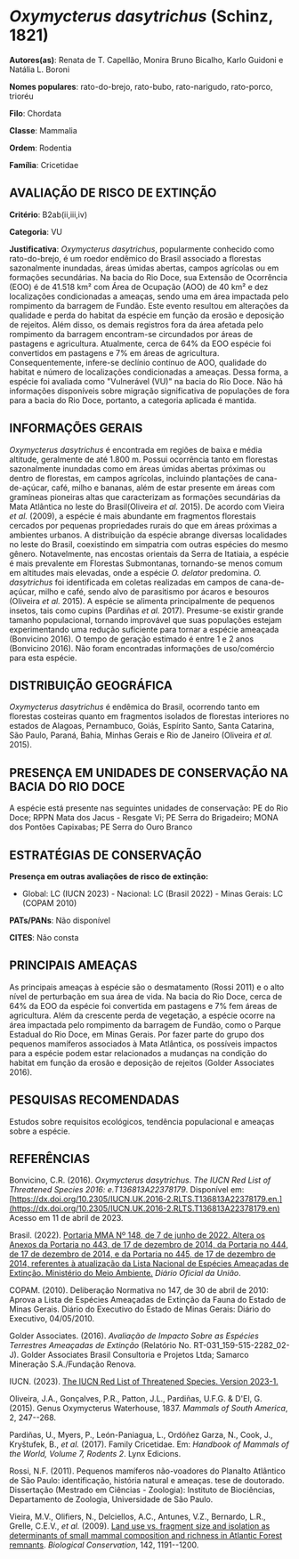 # *Oxymycterus dasytrichus* (Schinz, 1821)

**Autores(as)**: Renata de T. Capellão, Monira Bruno Bicalho, Karlo Guidoni e Natália L. Boroni

**Nomes populares**: rato-do-brejo, rato-bubo, rato-narigudo, rato-porco, trioréu

**Filo**: Chordata

**Classe**: Mammalia

**Ordem**: Rodentia

**Família**: Cricetidae

## AVALIAÇÃO DE RISCO DE EXTINÇÃO

**Critério**: B2ab(ii,iii,iv)

**Categoria**: VU

**Justificativa**: *Oxymycterus dasytrichus*, popularmente conhecido como rato-do-brejo, é um roedor endêmico do Brasil associado a florestas sazonalmente inundadas, áreas úmidas abertas, campos agrícolas ou em formações secundárias. Na bacia do Rio Doce, sua Extensão de Ocorrência (EOO) é de 41.518 km² com Área de Ocupação (AOO) de 40 km² e dez localizações condicionadas a ameaças, sendo uma em área impactada pelo rompimento da barragem de Fundão. Este evento resultou em alterações da qualidade e perda do habitat da espécie em função da erosão e deposição de rejeitos. Além disso, os demais registros fora da área afetada pelo rompimento da barragem encontram-se circundados por áreas de pastagens e agricultura. Atualmente, cerca de 64% da EOO espécie foi convertidos em pastagens e 7% em áreas de agricultura. Consequentemente, infere-se declínio contínuo de AOO, qualidade do habitat e número de localizações condicionadas a ameaças. Dessa forma,
a espécie foi avaliada como "Vulnerável (VU)" na bacia do Rio Doce. Não há informações disponíveis sobre migração significativa de populações de fora para a bacia do Rio Doce, portanto, a categoria aplicada é mantida.

## INFORMAÇÕES GERAIS

*Oxymycterus dasytrichus* é encontrada em regiões de baixa e média altitude, geralmente de até 1.800 m. Possui ocorrência tanto em florestas sazonalmente inundadas como em áreas úmidas abertas próximas ou dentro de florestas, em campos agrícolas, incluindo plantações de cana-de-açúcar, café, milho e bananas, além de estar presente em áreas com gramíneas pioneiras altas que caracterizam as formações secundárias da Mata Atlântica no leste do Brasil(Oliveira *et al.* 2015). De acordo com Vieira *et al.* (2009), a espécie é mais abundante em fragmentos florestais cercados por pequenas propriedades rurais do que em áreas próximas a ambientes urbanos. A distribuição da espécie abrange diversas localidades no leste do Brasil, coexistindo em simpatria com outras espécies do mesmo gênero. Notavelmente, nas encostas orientais da Serra de Itatiaia, a espécie é mais prevalente em Florestas Submontanas, tornando-se menos comum em altitudes mais elevadas, onde a
espécie *O.  delator* predomina. *O. dasytrichus* foi identificada em coletas realizadas em campos de cana-de-açúcar, milho e café, sendo alvo de parasitismo por ácaros e besouros (Oliveira *et al.* 2015). A espécie se alimenta principalmente de pequenos insetos, tais como cupins (Pardiñas *et al.* 2017). Presume-se existir grande tamanho populacional, tornando improvável que suas populações estejam experimentando uma redução suficiente para tornar a espécie ameaçada (Bonvicino 2016). O tempo de geração estimado é entre 1 e 2 anos (Bonvicino 2016). Não foram encontradas informações de uso/comércio para esta espécie.

## DISTRIBUIÇÃO GEOGRÁFICA

*Oxymycterus dasytrichus* é endêmica do Brasil, ocorrendo tanto em florestas costeiras quanto em fragmentos isolados de florestas interiores no estados de Alagoas, Pernambuco, Goiás, Espírito Santo, Santa Catarina, São Paulo, Paraná, Bahia, Minhas Gerais e Rio de Janeiro (Oliveira *et al.* 2015).

## PRESENÇA EM UNIDADES DE CONSERVAÇÃO NA BACIA DO RIO DOCE

A espécie está presente nas seguintes unidades de conservação: PE do Rio Doce; RPPN Mata dos Jacus - Resgate Vi; PE Serra do Brigadeiro; MONA dos Pontões Capixabas; PE Serra do Ouro Branco

## ESTRATÉGIAS DE CONSERVAÇÃO

**Presença em outras avaliações de risco de extinção:**

-   Global: LC (IUCN 2023) -   Nacional: LC (Brasil 2022) -   Minas Gerais: LC (COPAM 2010)

**PATs/PANs**: Não disponível

**CITES**: Não consta

## PRINCIPAIS AMEAÇAS

As principais ameaças à espécie são o desmatamento (Rossi 2011) e o alto nível de perturbação em sua área de vida. Na bacia do Rio Doce, cerca de 64% da EOO da espécie foi convertida em pastagens e 7% fem áreas de agricultura. Além da crescente perda de vegetação, a espécie ocorre na área impactada pelo rompimento da barragem de Fundão, como o Parque Estadual do Rio Doce, em Minas Gerais. Por fazer parte do grupo dos pequenos mamíferos associados à Mata Atlântica, os possíveis impactos para a espécie podem estar relacionados a mudanças na condição do habitat em função da erosão e deposição de rejeitos (Golder Associates 2016).

## PESQUISAS RECOMENDADAS

Estudos sobre requisitos ecológicos, tendência populacional e ameaças sobre a espécie.

## REFERÊNCIAS

Bonvicino, C.R. (2016). *Oxymycterus dasytrichus*. *The IUCN Red List of Threatened Species 2016: e.T136813A22378179*. Disponível em: [https://dx.doi.org/10.2305/IUCN.UK.2016-2.RLTS.T136813A22378179.en.](https://dx.doi.org/10.2305/IUCN.UK.2016-2.RLTS.T136813A22378179.en) Acesso em 11 de abril de 2023.

Brasil. (2022). [Portaria MMA Nº 148, de 7 de junho de 2022. Altera os Anexos da Portaria no 443, de 17 de dezembro de 2014, da Portaria no 444, de 17 de dezembro de 2014, e da Portaria no 445, de 17 de dezembro de 2014, referentes à atualização da Lista Nacional de Espécies Ameaçadas de Extinção. Ministério do Meio Ambiente.](https://in.gov.br/en/web/dou/-/portaria-mma-n-148-de-7-de-junho-de-2022-406272733) *Diário Oficial da União*.

COPAM. (2010). Deliberação Normativa no 147, de 30 de abril de 2010: Aprova a Lista de Espécies Ameaçadas de Extinção da Fauna do Estado de Minas Gerais. Diário do Executivo do Estado de Minas Gerais: Diário do Executivo, 04/05/2010.

Golder Associates. (2016). *Avaliação de Impacto Sobre as Espécies Terrestres Ameaçadas de Extinção* (Relatório No.  RT-031_159-515-2282_02-J). Golder Associates Brasil Consultoria e Projetos Ltda; Samarco Mineração S.A./Fundação Renova.

IUCN. (2023). [The IUCN Red List of Threatened Species. Version 2023-1.](https://www.iucnredlist.org.)

Oliveira, J.A., Gonçalves, P.R., Patton, J.L., Pardiñas, U.F.G. & D'El, G. (2015). Genus Oxymycterus Waterhouse, 1837. *Mammals of South America*, 2, 247--268.

Pardiñas, U., Myers, P., León-Paniagua, L., Ordóñez Garza, N., Cook, J., Kryštufek, B., *et al.* (2017). Family Cricetidae. Em: *Handbook of Mammals of the World, Volume 7, Rodents 2*. Lynx Edicions.

Rossi, N.F. (2011). Pequenos mamíferos não-voadores do Planalto Atlântico de São Paulo: identificação, história natural e ameaças. tese de doutorado. Dissertação (Mestrado em Ciências - Zoologia): Instituto de Biociências, Departamento de Zoologia, Universidade de São Paulo.

Vieira, M.V., Olifiers, N., Delciellos, A.C., Antunes, V.Z., Bernardo, L.R., Grelle, C.E.V., *et al.* (2009). [Land use vs. fragment size and isolation as determinants of small mammal composition and richness in Atlantic Forest remnants](https://doi.org/10.1016/j.biocon.2009.02.006).  *Biological Conservation*, 142, 1191--1200.
